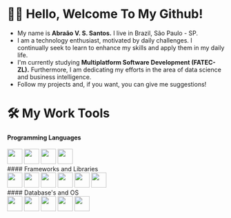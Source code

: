# 👨‍💻 Hello, Welcome To My Github!
- My name is __Abraão V. S. Santos.__ I live in Brazil, São Paulo - SP.
- I am a technology enthusiast, motivated by daily challenges. I continually seek to learn to enhance my skills and apply them in my daily life.
- I'm currently studying __Multiplatform Software Development (FATEC-ZL).__ Furthermore, I am dedicating my efforts in the area of ​​data science and business intelligence.
- Follow my projects and, if you want, you can give me suggestions!
# 🛠 My Work Tools
#### Programming Languages
  <div align="start">
          <img width="35" src="https://cdn.jsdelivr.net/gh/devicons/devicon@latest/icons/java/java-original.svg" />
          <img width="35" src="https://cdn.jsdelivr.net/gh/devicons/devicon@latest/icons/python/python-original.svg" /> 
          <img width="35" src="https://cdn.jsdelivr.net/gh/devicons/devicon@latest/icons/javascript/javascript-original.svg" />
          <img width="35" src="https://cdn.jsdelivr.net/gh/devicons/devicon@latest/icons/sqldeveloper/sqldeveloper-original.svg" />
  </div>
#### Frameworks and Libraries
<div align="start">
          <img width="35" src="https://cdn.jsdelivr.net/gh/devicons/devicon@latest/icons/spring/spring-original.svg" /> 
          <img width="35" src="https://cdn.jsdelivr.net/gh/devicons/devicon@latest/icons/react/react-original-wordmark.svg" />
          <img width="35" src="https://cdn.jsdelivr.net/gh/devicons/devicon@latest/icons/anaconda/anaconda-original.svg" />
          <img width="35" src="https://cdn.jsdelivr.net/gh/devicons/devicon@latest/icons/pandas/pandas-original-wordmark.svg" />
          <img width="35" src="https://cdn.jsdelivr.net/gh/devicons/devicon@latest/icons/numpy/numpy-original.svg" />
          <img width="35" src="https://cdn.jsdelivr.net/gh/devicons/devicon@latest/icons/matplotlib/matplotlib-original.svg" />     
</div>
#### Database's and OS
<div align="start">
          <img width="35" src="https://cdn.jsdelivr.net/gh/devicons/devicon@latest/icons/mysql/mysql-original.svg" />
          <img width="35" src="https://cdn.jsdelivr.net/gh/devicons/devicon@latest/icons/sqlite/sqlite-original-wordmark.svg" />
          <img width="35" src="https://cdn.jsdelivr.net/gh/devicons/devicon@latest/icons/linux/linux-original.svg" />
          <img width="35" src="https://cdn.jsdelivr.net/gh/devicons/devicon@latest/icons/ubuntu/ubuntu-original-wordmark.svg" />
          <img width="35" src="https://cdn.jsdelivr.net/gh/devicons/devicon@latest/icons/windows11/windows11-original.svg" />
</div>
